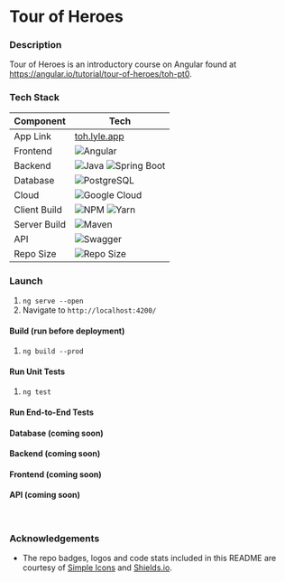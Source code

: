 # Tour of Heroes

### Description
Tour of Heroes is an introductory course on Angular found at https://angular.io/tutorial/tour-of-heroes/toh-pt0.


### Tech Stack

| Component    | Tech                                                                                                                                                                                                             |
|--------------|------------------------------------------------------------------------------------------------------------------------------------------------------------------------------------------------------------------|
| App Link     | [toh.lyle.app](https://toh.lyle.app)                                                                                                                                                                             |                                                                                                                                                                                                                                                                                               
| Frontend     | ![Angular](https://img.shields.io/badge/angular-E23237.svg?style=for-the-badge&logo=angular&logoColor=white)                                                                                                     |
| Backend      | ![Java](https://img.shields.io/badge/JAVA%20-JDK%2011-green?style=for-the-badge) ![Spring Boot](https://img.shields.io/badge/spring%20boot%202.1-white.svg?style=for-the-badge&logo=springboot&logoColor=6DB33F)                                                                                                           |  
| Database     | ![PostgreSQL](https://img.shields.io/badge/POSTGRESQL-4169E1.svg?style=for-the-badge&logo=PostgreSQL&logoColor=white)                                                                                            |
| Cloud        | ![Google Cloud](https://img.shields.io/badge/google%20cloud-4285F4.svg?style=for-the-badge&logo=Google%20Cloud&logoColor=white)                                                                                  |
| Client Build | ![NPM](https://img.shields.io/badge/npm-white.svg?style=for-the-badge&logo=npm&logoColor=CB3837) ![Yarn](https://img.shields.io/badge/yarn-2C8EBB.svg?style=for-the-badge&logo=yarn&logoColor=FFF)               |                                                                                                                                                                                                                                                                                               
| Server Build | ![Maven](https://img.shields.io/badge/maven-white.svg?style=for-the-badge&logo=apache%20maven&logoColor=C71A36)                                                                                                  |
| API          | ![Swagger](https://img.shields.io/badge/swagger-85EA2D.svg?style=for-the-badge&logo=swagger&logoColor=FFF)                                                                                                       |
| Repo Size    | ![Repo Size](https://img.shields.io/github/repo-size/lylio/tour-of-heroes?style=for-the-badge)                                                                                                                   |


### Launch
1. `ng serve --open`
2. Navigate to `http://localhost:4200/`

#### Build (run before deployment)
1. `ng build --prod`

#### Run Unit Tests
1. `ng test`

#### Run End-to-End Tests

#### Database (coming soon)

#### Backend (coming soon)

#### Frontend (coming soon)

#### API (coming soon)

<br />

### Acknowledgements
- The repo badges, logos and code stats included in this README are courtesy of [Simple Icons](https://simpleicons.org/) and [Shields.io](https://shields.io/).


